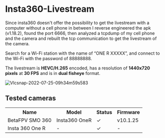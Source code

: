 # Insta360-Livestream
Since insta360 doesn't offer the possibility to get the livestream with a computer without a cell phone in between I reverse engineered the apk (v1.18.2), found the port 6666, then analyzed a tcpdump of my cell phone and the camera and rebuilt the tcp communication to get the livestream of the camera.

Search for a Wi-Fi station with the name of “ONE R XXXXX”, and connect to the Wi-Fi with the password of 88888888. 

The livestream is <b>HEVC/H.265</b> encoded, has a resolution of <b>1440x720 pixels</b>  at <b>30 FPS</b> and is in <b>dual fisheye</b> format. 
 
![Vlcsnap-2022-07-25-09h34m59s583](https://user-images.githubusercontent.com/18678779/182454958-9ef98665-897a-4f98-9c56-166fb64f7025.png)


## Tested cameras
<table>
<tr>
    <th>Name</th>
   <th>Model</th>
    <th>Status</th>
    <th>Firmware</th>
</tr>
<tr>
 <td>BetaFPV SMO 360</td>
 <td>Insta360 OneR</td>
 <td>✓</td>
  <td>v10.1.25</td>
</tr>
<tr>
 <td>Insta 360 One R</td>
 <td>-</td>
 <td>✓</td>
 <td>-</td>
 </tr>
</table>
